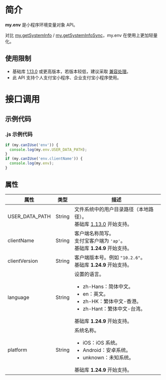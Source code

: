 # 简介

**my.env** 是小程序环境变量对象 API。

对比 [my.getSystemInfo](https://opendocs.alipay.com/mini/api/system-info) / [my.getSystemInfoSync](https://opendocs.alipay.com/mini/api/gawhvz)，my.env 在使用上更加轻量化。

## 使用限制

- 基础库 [1.13.0](https://opendocs.alipay.com/mini/framework/lib) 或更高版本，若版本较低，建议采取 [兼容处理](https://opendocs.alipay.com/mini/framework/compatibility)。
- 此 API 支持个人支付宝小程序、企业支付宝小程序使用。

# 接口调用

## 示例代码

### .js 示例代码

```javascript
if (my.canIUse('env')) {
  console.log(my.env.USER_DATA_PATH);
}
if (my.canIUse('env.clientName')) {
  console.log(my.env);
}
```

## 属性

| **属性** | **类型** | **描述** |
| --- | --- | --- |
| USER_DATA_PATH | String | 文件系统中的用户目录路径（本地路径）。<br />基础库 [1.13.0](https://opendocs.alipay.com/mini/framework/lib) 开始支持。 |
| clientName | String | 客户端名称简写。<br />支付宝客户端为 <code>'ap'</code>。<br />基础库 <b>1.24.9</b> 开始支持。 |
| clientVersion | String | 客户端版本号。例如 <code>"10.2.6"</code>。<br />基础库 <b>1.24.9</b> 开始支持。 |
| language | String | 设置的语言。<br /> <ul><li>zh-Hans：简体中文。</li><li>en：英文。</li><li>zh-HK：繁体中文-香港。</li><li>zh-Hant：繁体中文-台湾。</li></ul>基础库 <b>1.24.9</b> 开始支持。 |
| platform | String | 系统名称。<br /><ul><li>iOS：iOS 系统。</li><li>Android：安卓系统。</li><li>unknown：未知系统。</li></ul>基础库 <b>1.24.9</b> 开始支持。 |
